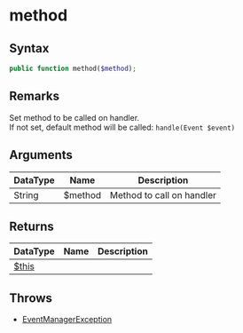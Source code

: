 # method
## Syntax

```php
public function method($method);
```

## Remarks

Set method to be called on handler.<br />
If not set, default method will be called:
<code>handle(Event $event)</code>

## Arguments

| DataType | Name | Description |
| --- | --- | --- |
| String | $method | Method to call on handler | 

## Returns

| DataType | Name | Description |
| --- | --- | --- |
| [$this](../EventListener.md) | | |

## Throws

- [EventManagerException](../../EventManagerException/EventManagerException.md)
